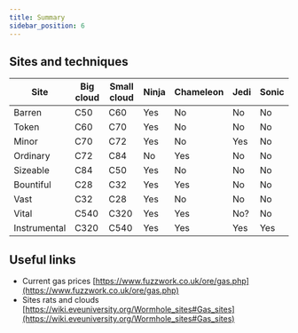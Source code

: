 ```yaml
---
title: Summary
sidebar_position: 6
---
```


## Sites and techniques

|       Site    | Big cloud | Small cloud | Ninja | Chameleon | Jedi | Sonic |
|---------------|-----------|-------------|-------|-----------|------|-------|
| Barren        |    C50    |     C60     |  <div class="green-background">Yes</div>  |    <div class="red-background">No</div>     |  <div class="red-background">No</div>  |  <div class="red-background">No</div>   |
| Token         |    C60    |     C70     |  <div class="green-background">Yes</div>  |    <div class="red-background">No</div>     |  <div class="red-background">No</div>  |  <div class="red-background">No</div>   |
| Minor         |    C70    |     C72     |  <div class="green-background">Yes</div>  |    <div class="red-background">No</div>     |  <div class="green-background">Yes</div> |  <div class="red-background">No</div>   |
| Ordinary      |    C72    |     C84     |  <div class="red-background">No</div>   |    <div class="green-background">Yes</div>    |  <div class="red-background">No</div>  |  <div class="red-background">No</div>   |
| Sizeable      |    C84    |     C50     |  <div class="green-background">Yes</div>  |    <div class="red-background">No</div>     |  <div class="red-background">No</div>  |  <div class="red-background">No</div>   |
| Bountiful     |    C28    |     C32     |  <div class="green-background">Yes</div>  |    <div class="green-background">Yes</div>    |  <div class="red-background">No</div>  |  <div class="red-background">No</div>   |
| Vast          |    C32    |     C28     |  <div class="green-background">Yes</div>  |    <div class="red-background">No</div>     |  <div class="red-background">No</div>  |  <div class="red-background">No</div>   |
| Vital         |    C540   |     C320    |  <div class="green-background">Yes</div>  |    <div class="green-background">Yes</div>    |  <div class="yellow-background">No?</div> |  <div class="red-background">No</div>   |
| Instrumental  |    C320   |     C540    |  <div class="green-background">Yes</div>  |    <div class="green-background">Yes</div>    |  <div class="green-background">Yes</div> |  <div class="green-background">Yes</div>  |

## Useful links
- Current gas prices [https://www.fuzzwork.co.uk/ore/gas.php](https://www.fuzzwork.co.uk/ore/gas.php)
- Sites rats and clouds [https://wiki.eveuniversity.org/Wormhole_sites#Gas_sites](https://wiki.eveuniversity.org/Wormhole_sites#Gas_sites)
